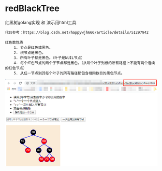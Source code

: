 # redBlackTree
红黑树golang实现 和 演示用html工具

	代码参考：https://blog.csdn.net/happywjh666/article/details/51297942

	红色数性质
		1. 节点是红色或黑色。
		2. 根节点是黑色。
		3. 所有叶子都是黑色。（叶子是NUIL节点）
		4. 每个红色节点的两个子节点都是黑色。（从每个叶子到根的所有路径上不能有两个连续的红色节点）
		5. 从任一节点到其每个叶子的所有路径都包含相同数目的黑色节点。

<img src="img/img.png">